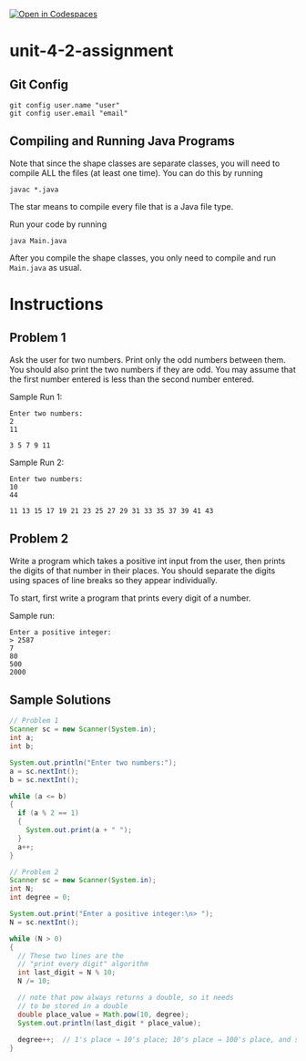 [![Open in Codespaces](https://classroom.github.com/assets/launch-codespace-2972f46106e565e64193e422d61a12cf1da4916b45550586e14ef0a7c637dd04.svg)](https://classroom.github.com/open-in-codespaces?assignment_repo_id=17029486)
# unit-4-2-assignment

## Git Config
```
git config user.name "user"
git config user.email "email"
```

## Compiling and Running Java Programs
Note that since the shape classes are separate classes, you will need to compile ALL the files (at least one time).  You can do this by running
```
javac *.java
```
The star means to compile every file that is a Java file type.

Run your code by running
```
java Main.java
```

After you compile the shape classes, you only need to compile and run `Main.java` as usual.

# Instructions  

## Problem 1
Ask the user for two numbers. Print only the odd numbers between them. You should also print the two numbers if they are odd.  You may assume that the first number entered is less than the second number entered.

Sample Run 1:
```
Enter two numbers:
2
11

3 5 7 9 11
```
Sample Run 2:
```
Enter two numbers:
10
44

11 13 15 17 19 21 23 25 27 29 31 33 35 37 39 41 43
```

## Problem 2
Write a program which takes a positive int input from the user, then prints the digits of that number in their places. You should separate the digits using spaces of line breaks so they appear individually.

To start, first write a program that prints every digit of a number.

Sample run:
```
Enter a positive integer:
> 2587
7
80
500
2000
```

## Sample Solutions
```java
// Problem 1
Scanner sc = new Scanner(System.in);
int a;
int b;

System.out.println("Enter two numbers:");
a = sc.nextInt();
b = sc.nextInt();

while (a <= b)
{
  if (a % 2 == 1)
  {
    System.out.print(a + " ");
  }
  a++;
}

// Problem 2
Scanner sc = new Scanner(System.in);
int N;
int degree = 0;

System.out.print("Enter a positive integer:\n> ");
N = sc.nextInt();

while (N > 0)
{
  // These two lines are the
  // "print every digit" algorithm
  int last_digit = N % 10;
  N /= 10;

  // note that pow always returns a double, so it needs
  // to be stored in a double
  double place_value = Math.pow(10, degree);
  System.out.println(last_digit * place_value);
  
  degree++;  // 1's place → 10's place; 10's place → 100's place, and so on
}
```
